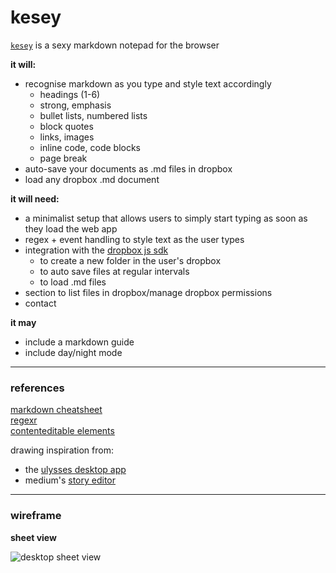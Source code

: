 # kesey

[`kesey`](http://kesey.co/) is a sexy markdown notepad for the browser  

**it will:**  
- recognise markdown as you type and style text accordingly
	- headings (1-6)
	- strong, emphasis
	- bullet lists, numbered lists
	- block quotes
	- links, images
	- inline code, code blocks
	- page break
- auto-save your documents as .md files in dropbox
- load any dropbox .md document  

**it will need:**  
- a minimalist setup that allows users to simply start typing as soon as they load the web app
- regex + event handling to style text as the user types
- integration with the [dropbox js sdk][1]
	- to create a new folder in the user's dropbox
	- to auto save files at regular intervals
	- to load .md files
- section to list files in dropbox/manage dropbox permissions
- contact

**it may**
- include a markdown guide
- include day/night mode

----

### references

[markdown cheatsheet][2]  
[regexr][3]  
[contenteditable elements][4]  

drawing inspiration from:  
- the [ulysses desktop app][5]
- medium's [story editor][6]

----

### wireframe

**sheet view**  

![][image-1]


[1]:	https://github.com/dropbox/dropbox-sdk-js
[2]:	https://github.com/adam-p/markdown-here/wiki/Markdown-Cheatsheet
[3]:	http://regexr.com/
[4]:	https://developer.mozilla.org/en-US/docs/Web/Guide/HTML/Editable_content
[5]:	http://www.ulyssesapp.com/
[6]:	https://medium.com/new-story

[image-1]:	https://raw.githubusercontent.com/tomhuhges/kesey/master/assets/desktop.png "desktop sheet view"
